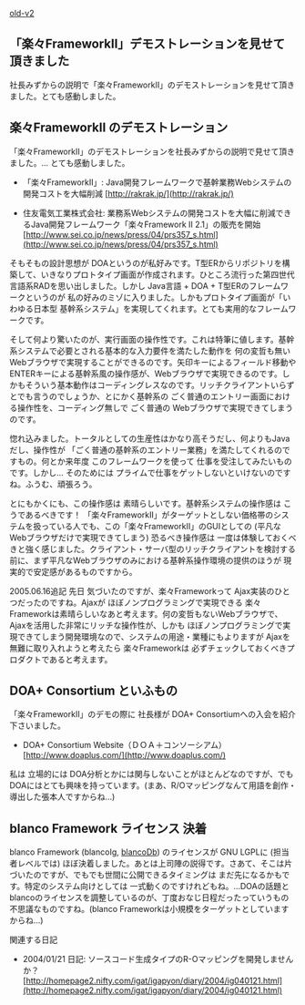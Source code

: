 [old-v2](ig050202-orig.html)

## 「楽々FrameworkII」デモストレーションを見せて頂きました

社長みずからの説明で「楽々FrameworkII」のデモストレーションを見せて頂きました。とても感動しました。

## 楽々FrameworkII のデモストレーション

「楽々FrameworkII」のデモストレーションを社長みずからの説明で見せて頂きました。… とても感動しました。

* 「楽々FrameworkII」: Java開発フレームワークで基幹業務Webシステムの開発コストを大幅削減
  [http://rakrak.jp/](http://rakrak.jp/)
  
* 住友電気工業株式会社: 業務系Webシステムの開発コストを大幅に削減できるJava開発フレームワーク「楽々Framework II 2.1」の販売を開始
  [http://www.sei.co.jp/news/press/04/prs357_s.html](http://www.sei.co.jp/news/press/04/prs357_s.html)

そもそもの設計思想が DOAというのが私好みです。T型ERからリポジトリを構築して、いきなりプロトタイプ画面が作成されます。ひところ流行った第四世代言語系RADを思い出しました。しかし Java言語 + DOA + T型ERのフレームワークというのが 私の好みのミゾに入りました。しかもプロトタイプ画面が「いわゆる日本型 基幹系システム」を実現してくれます。とても実用的なフレームワークです。

そして何より驚いたのが、実行画面の操作性です。これは特筆に値します。基幹系システムで必要とされる基本的な入力要件を満たした動作を 何の変哲も無いWebブラウザで実現することができるのです。矢印キーによるフィールド移動やENTERキーによる基幹系風の操作感が、Webブラウザで実現できるのです。しかもそういう基本動作はコーディングレスなのです。リッチクライアントいらずとでも言うのでしょうか、とにかく基幹系の ごく普通のエントリー画面における操作性を、コーディング無しで ごく普通の Webブラウザで実現できてしまうのです。

惚れ込みました。トータルとしての生産性はかなり高そうだし、何よりもJavaだし、操作性が 「ごく普通の基幹系のエントリー業務」を満たしてくれるのですもの。何とか来年度 このフレームワークを使って 仕事を受注してみたいものです。しかし… そのためには プライムで仕事をゲットしないといけないのですね。ふうむ、頑張ろう。

とにもかくにも、この操作感は 素晴らしいです。基幹系システムの操作感は こうであるべきです！ 「楽々FrameworkII」がターゲットとしない価格帯のシステムを扱っている人でも、この「楽々FrameworkII」のGUIとしての
(平凡なWebブラウザだけで実現できてしまう) 恐るべき操作感は 一度は体験しておくべきと強く感じました。クライアント・サーバ型のリッチクライアントを検討する前に、まず平凡なWebブラウザのみにおける基幹系操作環境の提供のほうが 現実的で安定感があるものですから。

2005.06.16追記 先日 気づいたのですが、楽々Frameworkって Ajax実装のひとつだったのですね。Ajaxが ほぼノンプログラミングで実現できる 楽々Frameworkは素晴らしいなあと考えます。何の変哲もないWebブラウザで、Ajaxを活用した非常にリッチな操作性が、しかも ほぼノンプログラミングで実現できてしまう開発環境なので、システムの用途・業種にもよりますが
Ajaxを無難に取り入れようと考えたら 楽々Frameworkは 必ずチェックしておくべきプロダクトであると考えます。

## DOA+ Consortium といふもの

「楽々FrameworkII」のデモの際に 社長様が DOA+ Consortiumへの入会を紹介下さいました。

* DOA+ Consortium Website（ＤＯＡ＋コンソーシアム）
  [http://www.doaplus.com/](http://www.doaplus.com/)

私は 立場的には DOA分析とかには関与しないことがほとんどなのですが、でも DOAにはとても興味を持っています。(まあ、R/Oマッピングなんて用語を創作・導出した張本人ですからね…)

## blanco Framework ライセンス 決着

blanco Framework (blancoIg, [blancoDb](http://www.igapyon.jp/blanco/blancodb.html)) のライセンスが GNU LGPLに (担当者レベルでは) ほぼ決着しました。あとは上司陣の説得です。さあて、そこは片づいたのですが、でもでも世間に公開できるタイミングは まだ先になるかもです。特定のシステム向けとしては 一式動くのですけれどもね。…DOAの話題と blancoのライセンスを調整しているのが、丁度おなじ日程だったっていうもの不思議なものですね。(blanco Frameworkは小規模をターゲットとしていますからね…)

関連する日記

* 2004/01/21 日記: ソースコード生成タイプのR-Oマッピングを開発しませんか？
  [http://homepage2.nifty.com/igat/igapyon/diary/2004/ig040121.html](http://homepage2.nifty.com/igat/igapyon/diary/2004/ig040121.html)